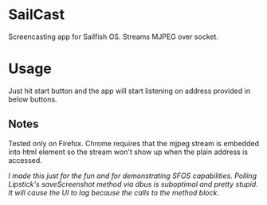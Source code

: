 # SailCast
Screencasting app for Sailfish OS. Streams MJPEG over socket.

# Usage

Just hit start button and the app will start listening on address provided in below buttons.

## Notes

Tested only on Firefox. Chrome requires that the mjpeg stream is embedded into html element so the stream won't show up when the plain address is accessed.

*I made this just for the fun and for demonstrating SFOS capabilities. Polling Lipstick's saveScreenshot method via dbus is suboptimal and pretty stupid. It will cause the UI to lag because the calls to the method block.*